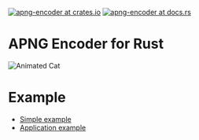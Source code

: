 
[![apng-encoder at crates.io](https://img.shields.io/crates/v/apng-encoder.svg)](https://crates.io/crates/apng-encoder)
[![apng-encoder at docs.rs](https://docs.rs/apng-encoder/badge.svg)](https://docs.rs/apng-encoder)


# APNG Encoder for Rust

![Animated Cat](https://gyazo.snca.net/2019/01/17-193109-e35952c2667267664475a8f08e8ab35d.png)


# Example

- [Simple example](https://github.com/anekos/apng-encoder/blob/master/src/apng/encoder.rs#L15)
- [Application example](https://github.com/anekos/apng-encoder/tree/master/example)
